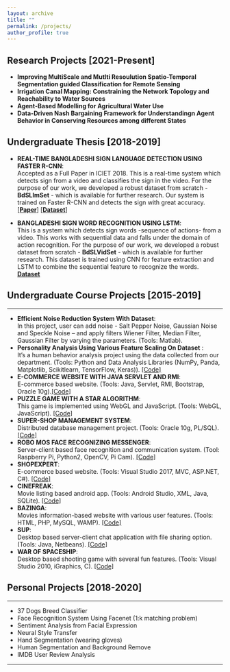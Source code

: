 ```yaml
---
layout: archive
title: ""
permalink: /projects/
author_profile: true
---
```


## Research Projects [2021-Present]

- **Improving MultiScale and Mutlti Resoulution Spatio-Temporal Segmentation guided Classification for Remote Sensing**
- **Irrigation Canal Mapping: Constraining the Network Topology and Reachability to Water Sources**
- **Agent-Based Modelling for Agricultural Water Use**
- **Data-Driven Nash Bargaining Framework for Understandingn Agent Behavior in Conserving Resources among different States**

## Undergraduate Thesis [2018-2019]

- **REAL-TIME BANGLADESHI SIGN LANGUAGE DETECTION USING FASTER R-CNN**:
  <br>
  Accepted as a Full Paper in ICIET 2018.
  This is a real-time system which detects sign from a video and classifies the sign in the video. For the purpose of our work, we developed a robust dataset from scratch - **BdSLImSet** - which is available for further research. Our system is trained on Faster R-CNN and detects the sign with great accuracy. [[**Paper**]](https://arxiv.org/abs/1811.12813) [[**Dataset**]](https://github.com/imruljubair/BdSLImset)

- **BANGLADESHI SIGN WORD RECOGNITION USING LSTM**:
  <br>
  This is a system which detects sign words -sequence of actions- from a video. This works with sequential data and falls under the domain of action recognition. For the purpose of our work, we developed a robust dataset from scratch - **BdSLVidSet** - which is available for further research. This dataset is trained using CNN for feature extraction and LSTM to combine the sequential feature to recognize the words. [**Dataset**](https://github.com/anno23/Dataset2)

## Undergraduate Course Projects [2015-2019]

---

- **Efficient Noise Reduction System With Dataset**:
  <br>
  In this project, user can add noise - Salt Pepper Noise, Gaussian Noise and Speckle Noise – and apply filters Wiener Filter, Median Filter, Gaussian Filter by varying the parameters. (Tools: Matlab).
- **Personality Analysis Using Various Feature Scaling On Dataset** :
  <br>
  It’s a human behavior analysis project using the data collected from our department. (Tools: Python and Data Analysis Libraries (NumPy, Panda, Matplotlib, Scikitlearn, TensorFlow, Keras)). [[Code]](https://github.com/oishee-hoque/Personality-Analysis-using-Various-Feature-Scaling-On-Dataset)
- **E-COMMERCE WEBSITE WITH JAVA SERVLET AND RMI**:
  <br>
  E-commerce based website. (Tools: Java, Servlet, RMI, Bootstrap, Oracle 10g).[[Code]](https://github.com/oishee-hoque/Online-Super-Shop-Management-Using-Java-Servlet-and-RMI)
- **PUZZLE GAME WITH A STAR ALGORITHM**:
  <br>
  This game is implemented using WebGL and JavaScript. (Tools: WebGL, JavaScript). [[Code]](https://github.com/oishee-hoque/Puzzle-Game)
- **SUPER-SHOP MANAGEMENT SYSTEM**:
  <br>
  Distributed database management project. (Tools: Oracle 10g, PL/SQL). [[Code]](https://github.com/oishee-hoque/SuperShop-Management-System)
- **ROBO MOS FACE RECOGNIZING MESSENGER**:
  <br>
  Server-client based face recognition and communication system. (Tool: Raspberry Pi, Python2,
  OpenCV, Pi Cam). [[Code]](https://github.com/oishee-hoque/Robo-Mos-Face-Detector)
- **SHOPEXPERT**:
  <br>
  E-commerce based website. (Tools: Visual Studio 2017, MVC, ASP.NET, C#). [[Code]](https://github.com/oishee-hoque/ShopExpert)
- **CINEFREAK**:
  <br>
  Movie listing based android app. (Tools: Android Studio, XML, Java, SQLite). [[Code]](https://github.com/oishee-hoque/CineFreak-Android-App)
- **BAZINGA**:
  <br>
  Movies information-based website with various user features. (Tools: HTML, PHP, MySQL, WAMP). [[Code]](https://github.com/oishee-hoque/Bazinga-A-movie-based-website)
- **SUP**:
  <br>
  Desktop based server-client chat application with file sharing option. (Tools: Java, Netbeans). [[Code]](https://github.com/oishee-hoque/Sup-Chat-Application)
- **WAR OF SPACESHIP**:
  <br>
  Desktop based shooting game with several fun features. (Tools: Visual Studio 2010, iGraphics, C). [[Code]](https://github.com/oishee-hoque/War-Of-Spaceship-Visual-Studio)

## Personal Projects [2018-2020]

---

- 37 Dogs Breed Classifier
- Face Recognition System Using Facenet (1:k matching problem)
- Sentiment Analysis from Facial Expression
- Neural Style Transfer
- Hand Segmentation (wearing gloves)
- Human Segmentation and Background Remove
- IMDB User Review Analysis

---
